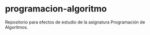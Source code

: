 # programacion-algoritmo
Repositorio para efectos de estudio de la asignatura Programación de Algoritmos.
